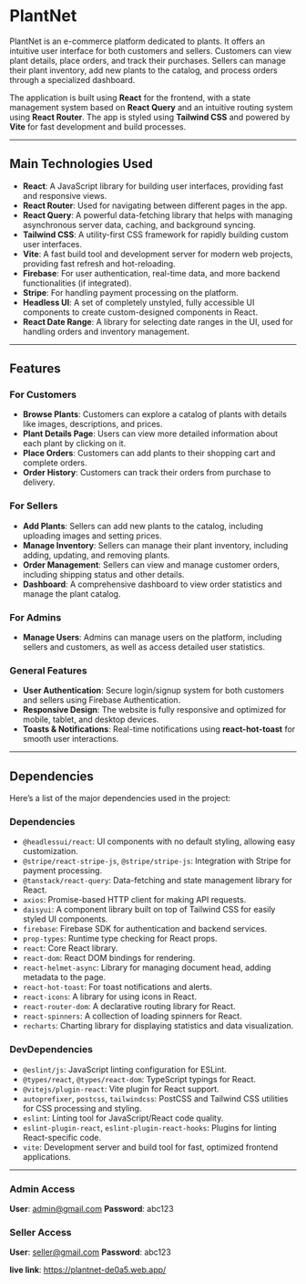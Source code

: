 # PlantNet

PlantNet is an e-commerce platform dedicated to plants. It offers an intuitive user interface for both customers and sellers. Customers can view plant details, place orders, and track their purchases. Sellers can manage their plant inventory, add new plants to the catalog, and process orders through a specialized dashboard.

The application is built using **React** for the frontend, with a state management system based on **React Query** and an intuitive routing system using **React Router**. The app is styled using **Tailwind CSS** and powered by **Vite** for fast development and build processes.

---

## Main Technologies Used

- **React**: A JavaScript library for building user interfaces, providing fast and responsive views.
- **React Router**: Used for navigating between different pages in the app.
- **React Query**: A powerful data-fetching library that helps with managing asynchronous server data, caching, and background syncing.
- **Tailwind CSS**: A utility-first CSS framework for rapidly building custom user interfaces.
- **Vite**: A fast build tool and development server for modern web projects, providing fast refresh and hot-reloading.
- **Firebase**: For user authentication, real-time data, and more backend functionalities (if integrated).
- **Stripe**: For handling payment processing on the platform.
- **Headless UI**: A set of completely unstyled, fully accessible UI components to create custom-designed components in React.
- **React Date Range**: A library for selecting date ranges in the UI, used for handling orders and inventory management.

---

## Features

### **For Customers**

- **Browse Plants**: Customers can explore a catalog of plants with details like images, descriptions, and prices.
- **Plant Details Page**: Users can view more detailed information about each plant by clicking on it.
- **Place Orders**: Customers can add plants to their shopping cart and complete orders.
- **Order History**: Customers can track their orders from purchase to delivery.

### **For Sellers**

- **Add Plants**: Sellers can add new plants to the catalog, including uploading images and setting prices.
- **Manage Inventory**: Sellers can manage their plant inventory, including adding, updating, and removing plants.
- **Order Management**: Sellers can view and manage customer orders, including shipping status and other details.
- **Dashboard**: A comprehensive dashboard to view order statistics and manage the plant catalog.

### **For Admins**

- **Manage Users**: Admins can manage users on the platform, including sellers and customers, as well as access detailed user statistics.

### **General Features**

- **User Authentication**: Secure login/signup system for both customers and sellers using Firebase Authentication.
- **Responsive Design**: The website is fully responsive and optimized for mobile, tablet, and desktop devices.
- **Toasts & Notifications**: Real-time notifications using **react-hot-toast** for smooth user interactions.

---

## Dependencies

Here’s a list of the major dependencies used in the project:

### **Dependencies**

- `@headlessui/react`: UI components with no default styling, allowing easy customization.
- `@stripe/react-stripe-js`, `@stripe/stripe-js`: Integration with Stripe for payment processing.
- `@tanstack/react-query`: Data-fetching and state management library for React.
- `axios`: Promise-based HTTP client for making API requests.
- `daisyui`: A component library built on top of Tailwind CSS for easily styled UI components.
- `firebase`: Firebase SDK for authentication and backend services.
- `prop-types`: Runtime type checking for React props.
- `react`: Core React library.
- `react-dom`: React DOM bindings for rendering.
- `react-helmet-async`: Library for managing document head, adding metadata to the page.
- `react-hot-toast`: For toast notifications and alerts.
- `react-icons`: A library for using icons in React.
- `react-router-dom`: A declarative routing library for React.
- `react-spinners`: A collection of loading spinners for React.
- `recharts`: Charting library for displaying statistics and data visualization.

### **DevDependencies**

- `@eslint/js`: JavaScript linting configuration for ESLint.
- `@types/react`, `@types/react-dom`: TypeScript typings for React.
- `@vitejs/plugin-react`: Vite plugin for React support.
- `autoprefixer`, `postcss`, `tailwindcss`: PostCSS and Tailwind CSS utilities for CSS processing and styling.
- `eslint`: Linting tool for JavaScript/React code quality.
- `eslint-plugin-react`, `eslint-plugin-react-hooks`: Plugins for linting React-specific code.
- `vite`: Development server and build tool for fast, optimized frontend applications.

---

### Admin Access

**User**: admin@gmail.com
**Password**: abc123

### Seller Access

**User**: seller@gmail.com
**Password**: abc123

**live link**: https://plantnet-de0a5.web.app/
